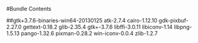 #Bundle Contents

##gtk+3.7.6-binaries-win64-20130125
atk-2.7.4
cairo-1.12.10
gdk-pixbuf-2.27.0
gettext-0.18.2
glib-2.35.4
gtk+-3.7.6
libffi-3.0.11
libiconv-1.14
libpng-1.5.13
pango-1.32.6
pixman-0.28.2
win-iconv-0.0.4
zlib-1.2.7
